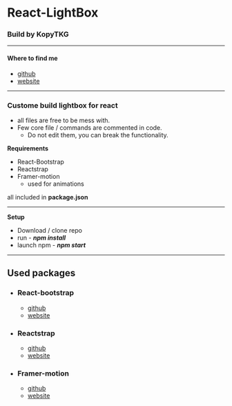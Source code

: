 # React-LightBox
### Build by KopyTKG
---
#### Where to find me
* [github](https://github.com/KopyTKG)
* [website](https://thekrew.vercel.app/)
---
### Custome build lightbox for react

* all files are free to be mess with.
* Few core file / commands are commented in code. 
  * Do not edit them, you can break the functionality.

**Requirements**
* React-Bootstrap
* Reactstrap
* Framer-motion
  * used for animations

all included in **package.json**

--- 
**Setup**
*   Download / clone repo
*   run  - ***npm install***
*   launch npm - ***npm start***

---
## **Used packages**

*   ### React-bootstrap
    *   [github](https://github.com/react-bootstrap/react-bootstrap)
    *   [website](https://react-bootstrap.github.io/)
*   ### Reactstrap
    *   [github](https://github.com/reactstrap/reactstrap)
    *   [website](https://reactstrap.github.io/)
*   ### Framer-motion
    *   [github](https://github.com/framer/motion#--an-open-source-and-production-ready-motionlibrary-for-react-on-the-web)
    *   [website](https://www.framer.com/)
